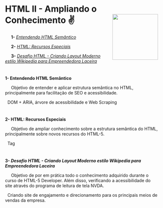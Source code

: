 
# **HTML II - Ampliando o Conhecimento** :v:	 <img width="150" align="right" src="https://hermes.digitalinnovation.one/tracks/62ed1f1d-8d76-4bbc-905f-e73d20cb82f5.png">

&nbsp;&nbsp;&nbsp;&nbsp; **1-** [_Entendendo HTML Semântico_](https://github.com/Brayan-sant/HTML---Ampliando-o-Conhecimento/blob/master/Aulas/Entendendo%20HTML%20Sem%C3%A2ntico.docx)

&nbsp;&nbsp;&nbsp;&nbsp; **2-** [_HTML: Recursos Especiais_](https://github.com/Brayan-sant/HTML---Ampliando-o-Conhecimento/blob/master/Aulas/HTML%20-%20Recursos%20Especiais.docx)

&nbsp;&nbsp;&nbsp;&nbsp; **3-** [_Desafio HTML - Criando Layout Moderno estilo Wikipedia para Empreendedora Laceira_](https://github.com/Brayan-sant/HTML---Ampliando-o-Conhecimento/blob/master/index.html)

# 
**1- Entendendo HTML Semântico**

&nbsp;&nbsp;&nbsp;&nbsp; Objetivo de entender e aplicar estrutura semântica no HTML, principalmente para facilitação de SEO e acessibilidade.

&nbsp; DOM + ARIA, árvore de acessibilidade e Web Scraping

# 
**2- HTML: Recursos Especiais**

&nbsp;&nbsp;&nbsp;&nbsp; Objetivo de ampliar conhecimento sobre a estrutura semântica do HTML, principalmente sobre novos recursos do HTML-5.

&nbsp; Tag <datalist >, Tag < code >, Tag < kbd >, Tag < pre >, Tag < details >, Tag < meter >, Tag < progress >, Tag < mark > + JavaScript e Tag < canvas >, como seus atributos.

# 
**3- _Desafio HTML - Criando Layout Moderno estilo Wikipedia para Empreendedora Laceira_**

&nbsp;&nbsp;&nbsp;&nbsp; Objetivo de por em prática todo o conhecimento adquirido durante o curso de HTML-5 Developer. Além disso, verificando a acessibilidade do site através do programa de leitura de tela NVDA.

&nbsp; Criando site de engajamento e direcionamento para os principais meios de vendas da empresa.  

